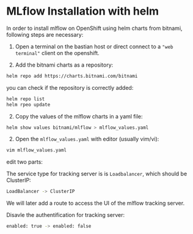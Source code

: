 # MLflow Installation with helm
In order to install mlflow on OpenShift using helm charts from bitnami, following steps are necessary:

1. Open a terminal on the bastian host or direct connect to a ``"web terminal"`` client on the openshift.

2. Add the bitnami charts as a repository:
```bash
helm repo add https://charts.bitnami.com/bitnami
```

you can check if the repository is correctly added:
```bash
helm repo list
helm rpeo update
```

2. Copy the values of the mlflow charts in a yaml file:
```bash
helm show values bitnami/mlflow > mlflow_values.yaml
```

2. Open the `mlflow_values.yaml` with editor (usually vim/vi):
```bash
vim mlflow_values.yaml
```

edit two parts:

The service type for tracking server is is `Loadbalancer`, which should be ClusterIP: 
```bash
LoadBalancer -> ClusterIP
```

We will later add a route to access the UI of the mlflow tracking server.

Disavle the authentification for tracking server:
```bash
enabled: true -> enabled: false
```

